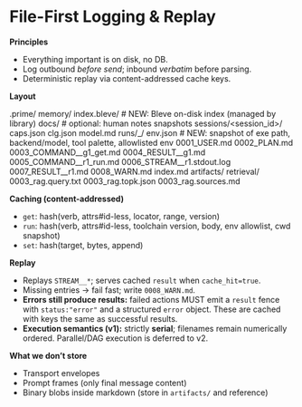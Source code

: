 # File-First Logging & Replay

**Principles**
- Everything important is on disk, no DB.
- Log outbound *before send*; inbound *verbatim* before parsing.
- Deterministic replay via content-addressed cache keys.

**Layout**

.prime/
memory/
index.bleve/          # NEW: Bleve on-disk index (managed by library)
docs/                 # optional: human notes snapshots
sessions/\<session\_id>/
caps.json
clg.json
model.md
runs/<ts>\_<slug>/
env.json                 # NEW: snapshot of exe path, backend/model, tool palette, allowlisted env
0001\_USER.md
0002\_PLAN.md
0003\_COMMAND\_\_g1\_get.md
0004\_RESULT\_\_g1.md
0005\_COMMAND\_\_r1\_run.md
0006\_STREAM\_\_r1.stdout.log
0007\_RESULT\_\_r1.md
0008\_WARN.md
index.md
artifacts/
retrieval/
0003\_rag.query.txt
0003\_rag.topk.json
0003\_rag.sources.md

**Caching (content-addressed)**
- `get`: hash(verb, attrs#id-less, locator, range, version)
- `run`: hash(verb, attrs#id-less, toolchain version, body, env allowlist, cwd snapshot)
- `set`: hash(target, bytes, append)

**Replay**
- Replays `STREAM__*`; serves cached `result` when `cache_hit=true`.
- Missing entries → fail fast; write `0008_WARN.md`.
- **Errors still produce results:** failed actions MUST emit a `result` fence with `status:"error"` and a structured `error` object. These are cached with keys the same as successful results.
- **Execution semantics (v1):** strictly **serial**; filenames remain numerically ordered. Parallel/DAG execution is deferred to v2.

**What we don’t store**
- Transport envelopes
- Prompt frames (only final message content)
- Binary blobs inside markdown (store in `artifacts/` and reference)
